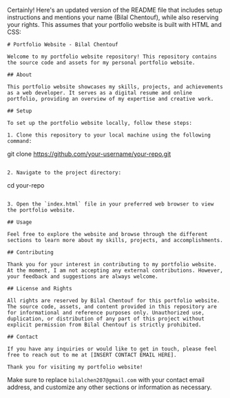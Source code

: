 Certainly! Here's an updated version of the README file that includes setup instructions and mentions your name (Bilal Chentouf), while also reserving your rights. This assumes that your portfolio website is built with HTML and CSS:

```
# Portfolio Website - Bilal Chentouf

Welcome to my portfolio website repository! This repository contains the source code and assets for my personal portfolio website.

## About

This portfolio website showcases my skills, projects, and achievements as a web developer. It serves as a digital resume and online portfolio, providing an overview of my expertise and creative work.

## Setup

To set up the portfolio website locally, follow these steps:

1. Clone this repository to your local machine using the following command:
   ```
   git clone https://github.com/your-username/your-repo.git
   ```

2. Navigate to the project directory:
   ```
   cd your-repo
   ```

3. Open the `index.html` file in your preferred web browser to view the portfolio website.

## Usage

Feel free to explore the website and browse through the different sections to learn more about my skills, projects, and accomplishments.

## Contributing

Thank you for your interest in contributing to my portfolio website. At the moment, I am not accepting any external contributions. However, your feedback and suggestions are always welcome.

## License and Rights

All rights are reserved by Bilal Chentouf for this portfolio website. The source code, assets, and content provided in this repository are for informational and reference purposes only. Unauthorized use, duplication, or distribution of any part of this project without explicit permission from Bilal Chentouf is strictly prohibited.

## Contact

If you have any inquiries or would like to get in touch, please feel free to reach out to me at [INSERT CONTACT EMAIL HERE].

Thank you for visiting my portfolio website!

```

Make sure to replace `bilalchen207@gmail.com` with your contact email address, and customize any other sections or information as necessary.
